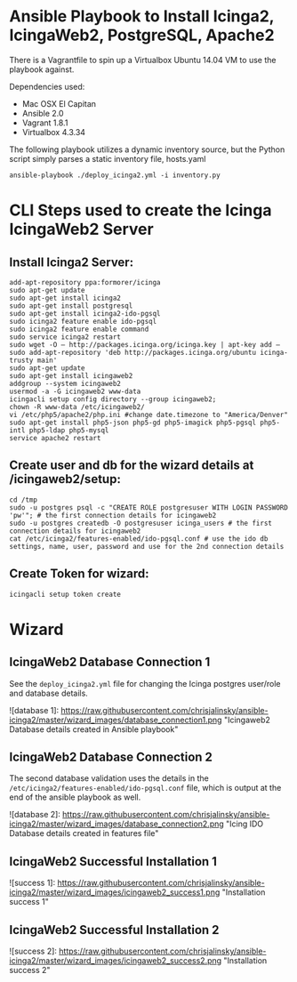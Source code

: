 Ansible Playbook to Install Icinga2, IcingaWeb2, PostgreSQL, Apache2
====================================================================

There is a Vagrantfile to spin up a Virtualbox Ubuntu 14.04 VM to use the playbook against.

Dependencies used:
* Mac OSX El Capitan
* Ansible 2.0
* Vagrant 1.8.1
* Virtualbox 4.3.34

The following playbook utilizes a dynamic inventory source, but the Python script simply parses a static inventory file, hosts.yaml
```
ansible-playbook ./deploy_icinga2.yml -i inventory.py
```

CLI Steps used to create the Icinga IcingaWeb2 Server
=====================================================

Install Icinga2 Server:
-----------------------

```    
add-apt-repository ppa:formorer/icinga
sudo apt-get update
sudo apt-get install icinga2
sudo apt-get install postgresql
sudo apt-get install icinga2-ido-pgsql
sudo icinga2 feature enable ido-pgsql
sudo icinga2 feature enable command
sudo service icinga2 restart
sudo wget -O – http://packages.icinga.org/icinga.key | apt-key add –
sudo add-apt-repository 'deb http://packages.icinga.org/ubuntu icinga-trusty main'
sudo apt-get update
sudo apt-get install icingaweb2
addgroup --system icingaweb2
usermod -a -G icingaweb2 www-data
icingacli setup config directory --group icingaweb2;
chown -R www-data /etc/icingaweb2/
vi /etc/php5/apache2/php.ini #change date.timezone to "America/Denver"
sudo apt-get install php5-json php5-gd php5-imagick php5-pgsql php5-intl php5-ldap php5-mysql
service apache2 restart
```

Create user and db for the wizard details at <host>/icingaweb2/setup:
---------------------------------------------------------------------
```
cd /tmp
sudo -u postgres psql -c "CREATE ROLE postgresuser WITH LOGIN PASSWORD 'pw'"; # the first connection details for icingaweb2
sudo -u postgres createdb -O postgresuser icinga_users # the first connection details for icingaweb2
cat /etc/icinga2/features-enabled/ido-pgsql.conf # use the ido db settings, name, user, password and use for the 2nd connection details
```

Create Token for wizard:
------------------------
```
icingacli setup token create 
```

Wizard
======

IcingaWeb2 Database Connection 1
--------------------------------
See the ```deploy_icinga2.yml``` file for changing the Icinga postgres user/role and database details.


![database 1]: https://raw.githubusercontent.com/chrisjalinsky/ansible-icinga2/master/wizard_images/database_connection1.png "Icingaweb2 Database details created in Ansible playbook"


IcingaWeb2 Database Connection 2
--------------------------------
The second database validation uses the details in the ```/etc/icinga2/features-enabled/ido-pgsql.conf``` file, which is output at the end of the ansible playbook as well.


![database 2]: https://raw.githubusercontent.com/chrisjalinsky/ansible-icinga2/master/wizard_images/database_connection2.png "Icing IDO Database details created in features file"

IcingaWeb2 Successful Installation 1
------------------------------------
![success 1]: https://raw.githubusercontent.com/chrisjalinsky/ansible-icinga2/master/wizard_images/icingaweb2_success1.png "Installation success 1"


IcingaWeb2 Successful Installation 2
------------------------------------
![success 2]: https://raw.githubusercontent.com/chrisjalinsky/ansible-icinga2/master/wizard_images/icingaweb2_success2.png "Installation success 2"